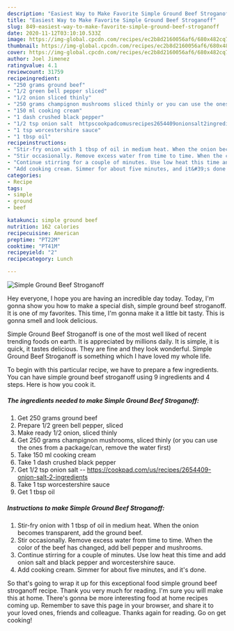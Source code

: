 ```yaml
---
description: "Easiest Way to Make Favorite Simple Ground Beef Stroganoff"
title: "Easiest Way to Make Favorite Simple Ground Beef Stroganoff"
slug: 849-easiest-way-to-make-favorite-simple-ground-beef-stroganoff
date: 2020-11-12T03:10:10.533Z
image: https://img-global.cpcdn.com/recipes/ec2b8d2160056af6/680x482cq70/simple-ground-beef-stroganoff-recipe-main-photo.jpg
thumbnail: https://img-global.cpcdn.com/recipes/ec2b8d2160056af6/680x482cq70/simple-ground-beef-stroganoff-recipe-main-photo.jpg
cover: https://img-global.cpcdn.com/recipes/ec2b8d2160056af6/680x482cq70/simple-ground-beef-stroganoff-recipe-main-photo.jpg
author: Joel Jimenez
ratingvalue: 4.1
reviewcount: 31759
recipeingredient:
- "250 grams ground beef"
- "1/2 green bell pepper sliced"
- "1/2 onion sliced thinly"
- "250 grams champignon mushrooms sliced thinly or you can use the ones from a packagecan remove the water first"
- "150 ml cooking cream"
- "1 dash crushed black pepper"
- "1/2 tsp onion salt  httpscookpadcomusrecipes2654409onionsalt2ingredients"
- "1 tsp worcestershire sauce"
- "1 tbsp oil"
recipeinstructions:
- "Stir-fry onion with 1 tbsp of oil in medium heat. When the onion becomes transparent, add the ground beef."
- "Stir occasionally. Remove excess water from time to time. When the color of the beef has changed, add bell pepper and mushrooms."
- "Continue stirring for a couple of minutes. Use low heat this time and add onion salt and black pepper and worcestershire sauce."
- "Add cooking cream. Simmer for about five minutes, and it&#39;s done."
categories:
- Recipe
tags:
- simple
- ground
- beef

katakunci: simple ground beef 
nutrition: 162 calories
recipecuisine: American
preptime: "PT22M"
cooktime: "PT41M"
recipeyield: "2"
recipecategory: Lunch

---
```



![Simple Ground Beef Stroganoff](https://img-global.cpcdn.com/recipes/ec2b8d2160056af6/680x482cq70/simple-ground-beef-stroganoff-recipe-main-photo.jpg)

Hey everyone, I hope you are having an incredible day today. Today, I'm gonna show you how to make a special dish, simple ground beef stroganoff. It is one of my favorites. This time, I'm gonna make it a little bit tasty. This is gonna smell and look delicious.

Simple Ground Beef Stroganoff is one of the most well liked of recent trending foods on earth. It is appreciated by millions daily. It is simple, it is quick, it tastes delicious. They are fine and they look wonderful. Simple Ground Beef Stroganoff is something which I have loved my whole life.




To begin with this particular recipe, we have to prepare a few ingredients. You can have simple ground beef stroganoff using 9 ingredients and 4 steps. Here is how you cook it.

<!--inarticleads1-->

##### The ingredients needed to make Simple Ground Beef Stroganoff:

1. Get 250 grams ground beef
1. Prepare 1/2 green bell pepper, sliced
1. Make ready 1/2 onion, sliced thinly
1. Get 250 grams champignon mushrooms, sliced thinly (or you can use the ones from a package/can, remove the water first)
1. Take 150 ml cooking cream
1. Take 1 dash crushed black pepper
1. Get 1/2 tsp onion salt -- https://cookpad.com/us/recipes/2654409-onion-salt-2-ingredients
1. Take 1 tsp worcestershire sauce
1. Get 1 tbsp oil




<!--inarticleads2-->

##### Instructions to make Simple Ground Beef Stroganoff:

1. Stir-fry onion with 1 tbsp of oil in medium heat. When the onion becomes transparent, add the ground beef.
1. Stir occasionally. Remove excess water from time to time. When the color of the beef has changed, add bell pepper and mushrooms.
1. Continue stirring for a couple of minutes. Use low heat this time and add onion salt and black pepper and worcestershire sauce.
1. Add cooking cream. Simmer for about five minutes, and it&#39;s done.




So that's going to wrap it up for this exceptional food simple ground beef stroganoff recipe. Thank you very much for reading. I'm sure you will make this at home. There's gonna be more interesting food at home recipes coming up. Remember to save this page in your browser, and share it to your loved ones, friends and colleague. Thanks again for reading. Go on get cooking!
